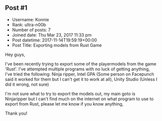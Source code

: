 ## Post #1
- Username: Konnie
- Rank: ultra-n00b
- Number of posts: 7
- Joined date: Thu Mar 23, 2017 11:33 pm
- Post datetime: 2017-11-14T19:59:19+00:00
- Post Title: Exporting models from Rust Game

Hey guys,

I've been recently trying to export some of the playermodels from the game 'Rust'. I've attempted multiple programs with no luck of getting anything, I've tried the following: Ninja ripper, Intel GPA (Some person on Facepunch said it worked for them but I can't get it to work at all), Unity Studio (Unless I did it wrong, not sure)

I'm not sure what to try to export the models out, my main goto is Ninjaripper but I can't find much on the internet on what program to use to export from Rust, please let me know if you know anything,

Thank you!
